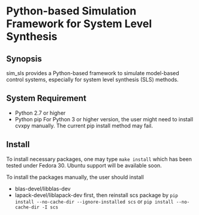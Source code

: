 # Python-based Simulation Framework for System Level Synthesis

## Synopsis
sim_sls provides a Python-based framework to simulate model-based control systems, especially for system level synthesis (SLS) methods.

## System Requirement
* Python 2.7 or higher
* Python pip
For Python 3 or higher version, the user might need to install cvxpy manually. The current pip install method may fail.  

## Install
To install necessary packages, one may type
`make install`
which has been tested under Fedora 30. Ubuntu support will be available soon.

To install the packages manually, the user should install
* blas-devel/libblas-dev
* lapack-devel/liblapack-dev
first, then reinstall scs package by
`pip install --no-cache-dir --ignore-installed scs`
or
`pip install --no-cache-dir -I scs`